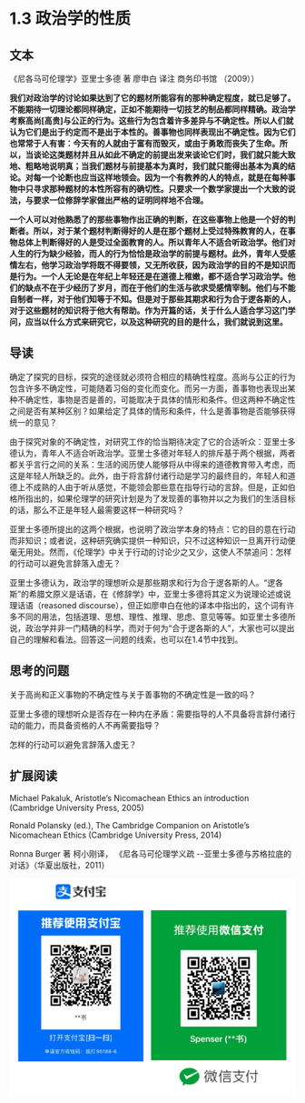 # 1.3 政治学的性质

## 文本

《尼各马可伦理学》亚里士多德 著 廖申白 译注 商务印书馆 （2009））

**我们对政治学的讨论如果达到了它的题材所能容有的那种确定程度，就已足够了。不能期待一切理论都同样确定，正如不能期待一切技艺的制品都同样精确。政治学考察高尚\[高贵\]与公正的行为。这些行为包含着许多差异与不确定性。所以人们就认为它们是出于约定而不是出于本性的。善事物也同样表现出不确定性。因为它们也常常于人有害：今天有的人就由于富有而毁灭，或由于勇敢而丧失了生命。所以，当谈论这类题材并且从如此不确定的前提出发来谈论它们时，我们就只能大致地、粗略地说明真；当我们题材与前提基本为真时，我们就只能得出基本为真的结论。对每一个论断也应当这样地领会。因为一个有教养的人的特点，就是在每种事物中只寻求那种题材的本性所容有的确切性。只要求一个数学家提出一个大致的说法，与要求一位修辞学家做出严格的证明同样地不合理。**

**一个人可以对他熟悉了的那些事物作出正确的判断，在这些事物上他是一个好的判断者。所以，对于某个题材判断得好的人是在那个题材上受过特殊教育的人，在事物总体上判断得好的人是受过全面教育的人。所以青年人不适合听政治学。他们对人生的行为缺少经验，而人的行为恰恰是政治学的前提与题材。此外，青年人受感情左右，他学习政治学将既不得要领，又无所收获，因为政治学的目的不是知识而是行为。一个人无论是在年纪上年轻还是在道德上稚嫩，都不适合学习政治学。他们的缺点不在于少经历了岁月，而在于他们的生活与欲求受感情宰制。他们与不能自制者一样，对于他们知等于不知。但是对于那些其期求和行为合于逻各斯的人，对于这些题材的知识将于他大有帮助。作为开篇的话，关于什么人适合学习这门学问，应当以什么方式来研究它，以及这种研究的目的是什么，我们就说到这里。**

## 导读

确定了探究的目标，探究的途径就必须符合相应的精确性程度。高尚与公正的行为包含许多不确定性，可能随着习俗的变化而变化。而另一方面，善事物也表现出某种不确定性，事物是否是善的，可能取决于具体的情形和条件。但这两种不确定性之间是否有某种区别？如果给定了具体的情形和条件，什么是善事物是否能够获得统一的意见？

由于探究对象的不确定性，对研究工作的恰当期待决定了它的合适听众：亚里士多德认为，青年人不适合听政治学。亚里士多德对年轻人的排斥基于两个根据，两者都关乎言行之间的关系：生活的阅历使人能够将从中得来的道德教育带入考虑，而这是年轻人所缺乏的。此外，由于将言辞付诸行动是学习的最终目的，年轻人和道德上不成熟的人由于听从感觉，不能领会那些意在指导行动的言辞。但是，正如伯格所指出的，如果伦理学的研究计划是为了发现善的事物并以之为我们的生活目标的话，那么不正是年轻人最需要这样一种研究吗？

亚里士多德所提出的这两个根据，也说明了政治学本身的特点：它的目的意在行动而非知识；或者说，这种研究确实提供一种知识，只不过这种知识一旦离开行动便毫无用处。然而，《伦理学》中关于行动的讨论少之又少，这使人不禁追问：怎样的行动可以避免言辞落入虚无？

亚里士多德认为，政治学的理想听众是那些期求和行为合于逻各斯的人。“逻各斯”的希腊文原义是话语，在《修辞学》中，亚里士多德将其定义为说理论述或说理话语（reasoned discourse），但正如廖申白在他的译本中指出的，这个词有许多不同的用法，包括道理、思想、理性、推理、思虑、意见等等。如亚里士多德所说，政治学并非一门精确的科学，而对于何为“合于逻各斯的人”，大家也可以提出自己的理解和看法。回答这一问题的线索，也可以在1.4节中找到。

## 思考的问题

关于高尚和正义事物的不确定性与关于善事物的不确定性是一致的吗？

亚里士多德的理想听众是否存在一种内在矛盾：需要指导的人不具备将言辞付诸行动的能力，而具备资格的人不再需要指导？

怎样的行动可以避免言辞落入虚无？

## 扩展阅读 

Michael Pakaluk, Aristotle’s Nicomachean Ethics an introduction \(Cambridge University Press, 2005\)

Ronald Polansky \(ed.\), The Cambridge Companion on Aristotle’s Nicomachean Ethics \(Cambridge University Press, 2014\)

Ronna Burger 著 柯小刚译， 《尼各马可伦理学义疏 --亚里士多德与苏格拉底的对话》（华夏出版社，2011）

![](.gitbook/assets/screen-shot-2021-06-10-at-7.41.22-pm.png)

